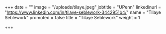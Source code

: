 +++
date = ""
image = "/uploads/tilaye.jpeg"
jobtitle = "UPenn"
linkedinurl = "https://www.linkedin.com/in/tilaye-seblework-3442951b4/"
name = "TIlaye Seblework"
promoted = false
title = "Tilaye Seblework"
weight = 1

+++
